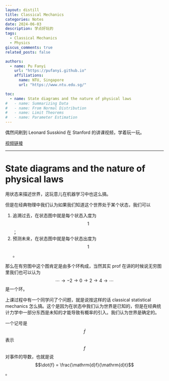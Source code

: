 ```yaml
---
layout: distill
title: Classical Mechanics
categories: Notes
date: 2024-06-03
description: 学点好玩的
tags:
  - Classical Mechanics
  - Physics
giscus_comments: true
related_posts: false

authors:
  - name: Pu Fanyi
    url: "https://pufanyi.github.io"
    affiliations:
      name: NTU, Singapore
      url: "https://www.ntu.edu.sg/"

toc:
  - name: State diagrams and the nature of physical laws
#   - name: Summarizing Data
#   - name: From Normal Distribution
#   - name: Limit Theorems
#   - name: Parameter Estimation
---
```


偶然间刷到 Leonard Susskind 在 Stanford 的讲课视频，学着玩一玩。

[视频链接](https://theoreticalminimum.com/courses/classical-mechanics/2011/fall)

---

# State diagrams and the nature of physical laws

用状态来描述世界，这玩意儿在机器学习中也这么搞。

但是在经典物理中我们认为如果我们知道这个世界处于某个状态，我们可以

1. 追溯过去，在状态图中就是每个状态入度为 $$1$$；
2. 预测未来，在状态图中就是每个状态出度为 $$1$$。

那么在有穷图中这个图肯定是由多个环构成，当然其实 prof 在讲的时候说无穷图里我们也可以认为 $$\cdots\to -2\to 0\to 2\to 4\to\cdots$$ 是一个环。

上课过程中有一个同学问了个问题，就是说按这样的话 classical statistical mechanics 怎么搞。这个是因为在状态中我们认为世界是已知的，但是在经典统计力学中一部分东西是未知的才能导致有概率的引入。我们认为世界是确定的。

一个记号是 $$\dot{f}$$ 表示 $$f$$ 对事件的导数，也就是说 $$\dot{f} = \frac{\mathrm{d}f}{\mathrm{d}t}$$。
